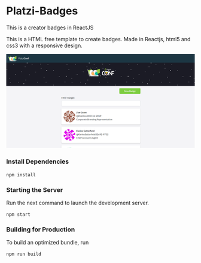 # Platzi-Badges
This is a creator badges in ReactJS

This is a HTML free template to create badges. Made in Reactjs, html5 and css3 with a responsive design.

![badges](./view.png)



### Install Dependencies
```
npm install
```

### Starting the Server
Run the next command to launch the development server. 
```
npm start
```

### Building for Production
To build an optimized bundle, run
```
npm run build
```